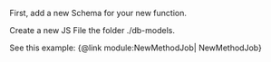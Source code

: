 First, add a new Schema for your new function. 

Create a new JS File the folder ./db-models.

See this example: {@link module:NewMethodJob| NewMethodJob}
